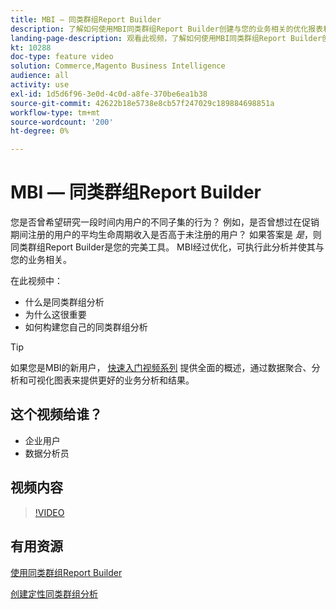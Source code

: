 ```yaml
---
title: MBI — 同类群组Report Builder
description: 了解如何使用MBI同类群组Report Builder创建与您的业务相关的优化报表和分析。
landing-page-description: 观看此视频，了解如何使用MBI同类群组Report Builder创建与您的业务相关的优化报表和分析。
kt: 10288
doc-type: feature video
solution: Commerce,Magento Business Intelligence
audience: all
activity: use
exl-id: 1d5d6f96-3e0d-4c0d-a8fe-370be6ea1b38
source-git-commit: 42622b18e5738e8cb57f247029c189884698851a
workflow-type: tm+mt
source-wordcount: '200'
ht-degree: 0%

---
```


# MBI — 同类群组Report Builder

您是否曾希望研究一段时间内用户的不同子集的行为？ 例如，是否曾想过在促销期间注册的用户的平均生命周期收入是否高于未注册的用户？ 如果答案是 _是_，则同类群组Report Builder是您的完美工具。 MBI经过优化，可执行此分析并使其与您的业务相关。

在此视频中：

- 什么是同类群组分析
- 为什么这很重要
- 如何构建您自己的同类群组分析

>[!TIP]
>
>如果您是MBI的新用户， [快速入门视频系列](1-overview.md) 提供全面的概述，通过数据聚合、分析和可视化图表来提供更好的业务分析和结果。

## 这个视频给谁？

- 企业用户
- 数据分析员

## 视频内容

>[!VIDEO](https://video.tv.adobe.com/v/342407?quality=12&learn=on)

## 有用资源

[使用同类群组Report Builder](https://docs.magento.com/mbi/data-analyst/dev-reports/cohort-rpt-bldr.html)

[创建定性同类群组分析](https://docs.magento.com/mbi/data-analyst/dev-reports/create-qual-cohort-analysis.html)
